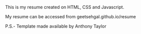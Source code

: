 This is my resume created on 
HTML, CSS and Javascript.

My resume can be accessed from 
geetsehgal.github.io/resume

P.S.- Template made available by 
Anthony Taylor
